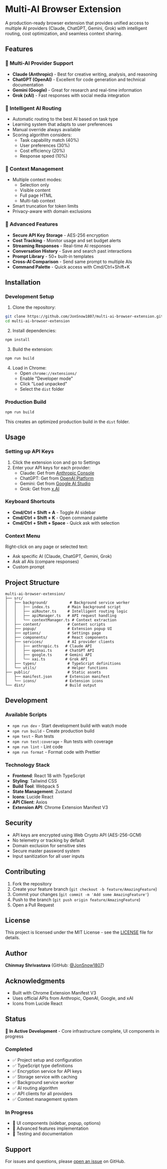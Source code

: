 # Multi-AI Browser Extension

A production-ready browser extension that provides unified access to multiple AI providers (Claude, ChatGPT, Gemini, Grok) with intelligent routing, cost optimization, and seamless context sharing.

## Features

### 🤖 Multi-AI Provider Support
- **Claude (Anthropic)** - Best for creative writing, analysis, and reasoning
- **ChatGPT (OpenAI)** - Excellent for code generation and technical documentation
- **Gemini (Google)** - Great for research and real-time information
- **Grok (xAI)** - Fast responses with social media integration

### 🧠 Intelligent AI Routing
- Automatic routing to the best AI based on task type
- Learning system that adapts to user preferences
- Manual override always available
- Scoring algorithm considers:
  - Task capability match (40%)
  - User preferences (30%)
  - Cost efficiency (20%)
  - Response speed (10%)

### 📝 Context Management
- Multiple context modes:
  - Selection only
  - Visible content
  - Full page HTML
  - Multi-tab context
- Smart truncation for token limits
- Privacy-aware with domain exclusions

### 💼 Advanced Features
- **Secure API Key Storage** - AES-256 encryption
- **Cost Tracking** - Monitor usage and set budget alerts
- **Streaming Responses** - Real-time AI responses
- **Conversation History** - Save and search past interactions
- **Prompt Library** - 50+ built-in templates
- **Cross-AI Comparison** - Send same prompt to multiple AIs
- **Command Palette** - Quick access with Cmd/Ctrl+Shift+K

## Installation

### Development Setup

1. Clone the repository:
```bash
git clone https://github.com/JonSnow1807/multi-ai-browser-extension.git
cd multi-ai-browser-extension
```

2. Install dependencies:
```bash
npm install
```

3. Build the extension:
```bash
npm run build
```

4. Load in Chrome:
   - Open `chrome://extensions/`
   - Enable "Developer mode"
   - Click "Load unpacked"
   - Select the `dist` folder

### Production Build

```bash
npm run build
```

This creates an optimized production build in the `dist` folder.

## Usage

### Setting up API Keys

1. Click the extension icon and go to Settings
2. Enter your API keys for each provider:
   - Claude: Get from [Anthropic Console](https://console.anthropic.com/)
   - ChatGPT: Get from [OpenAI Platform](https://platform.openai.com/)
   - Gemini: Get from [Google AI Studio](https://makersuite.google.com/app/apikey)
   - Grok: Get from [x.AI](https://x.ai/)

### Keyboard Shortcuts

- **Cmd/Ctrl + Shift + A** - Toggle AI sidebar
- **Cmd/Ctrl + Shift + K** - Open command palette
- **Cmd/Ctrl + Shift + Space** - Quick ask with selection

### Context Menu

Right-click on any page or selected text:
- Ask specific AI (Claude, ChatGPT, Gemini, Grok)
- Ask all AIs (compare responses)
- Custom prompt

## Project Structure

```
multi-ai-browser-extension/
├── src/
│   ├── background/          # Background service worker
│   │   ├── index.ts        # Main background script
│   │   ├── aiRouter.ts     # Intelligent routing logic
│   │   ├── apiManager.ts   # API request handling
│   │   └── contextManager.ts # Context extraction
│   ├── content/            # Content scripts
│   ├── popup/              # Extension popup UI
│   ├── options/            # Settings page
│   ├── components/         # React components
│   ├── services/           # AI provider clients
│   │   ├── anthropic.ts   # Claude API
│   │   ├── openai.ts      # ChatGPT API
│   │   ├── google.ts      # Gemini API
│   │   └── xai.ts         # Grok API
│   ├── types/              # TypeScript definitions
│   └── utils/              # Helper functions
├── public/                 # Static assets
│   ├── manifest.json      # Extension manifest
│   └── icons/             # Extension icons
└── dist/                  # Build output
```

## Development

### Available Scripts

- `npm run dev` - Start development build with watch mode
- `npm run build` - Create production build
- `npm test` - Run tests
- `npm run test:coverage` - Run tests with coverage
- `npm run lint` - Lint code
- `npm run format` - Format code with Prettier

### Technology Stack

- **Frontend**: React 18 with TypeScript
- **Styling**: Tailwind CSS
- **Build Tool**: Webpack 5
- **State Management**: Zustand
- **Icons**: Lucide React
- **API Client**: Axios
- **Extension API**: Chrome Extension Manifest V3

## Security

- API keys are encrypted using Web Crypto API (AES-256-GCM)
- No telemetry or tracking by default
- Domain exclusion for sensitive sites
- Secure master password system
- Input sanitization for all user inputs

## Contributing

1. Fork the repository
2. Create your feature branch (`git checkout -b feature/AmazingFeature`)
3. Commit your changes (`git commit -m 'Add some AmazingFeature'`)
4. Push to the branch (`git push origin feature/AmazingFeature`)
5. Open a Pull Request

## License

This project is licensed under the MIT License - see the [LICENSE](LICENSE) file for details.

## Author

**Chinmay Shrivastava** (GitHub: [@JonSnow1807](https://github.com/JonSnow1807))

## Acknowledgments

- Built with Chrome Extension Manifest V3
- Uses official APIs from Anthropic, OpenAI, Google, and xAI
- Icons from Lucide React

## Status

🚧 **In Active Development** - Core infrastructure complete, UI components in progress

### Completed
- ✅ Project setup and configuration
- ✅ TypeScript type definitions
- ✅ Encryption service for API keys
- ✅ Storage service with caching
- ✅ Background service worker
- ✅ AI routing algorithm
- ✅ API clients for all providers
- ✅ Context management system

### In Progress
- 🔄 UI components (sidebar, popup, options)
- 🔄 Advanced features implementation
- 🔄 Testing and documentation

## Support

For issues and questions, please [open an issue](https://github.com/JonSnow1807/multi-ai-browser-extension/issues) on GitHub.